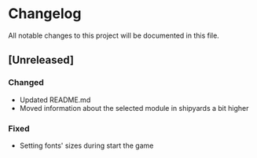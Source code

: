 # Changelog
All notable changes to this project will be documented in this file.

## [Unreleased]

### Changed
- Updated README.md
- Moved information about the selected module in shipyards a bit higher

### Fixed
- Setting fonts' sizes during start the game
